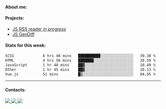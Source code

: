 #### About me:

#### Projects:
- [JS RSS reader *in progress*](https://github.com/GKoil/frontend-project-lvl3)
- [JS GenDiff](https://github.com/GKoil/GenDiff)

#### Stats for this week:
<!--START_SECTION:waka-->

```txt
SCSS             6 hrs 48 mins   ██████████░░░░░░░░░░░░░░░   39.38 %
HTML             4 hrs 56 mins   ███████░░░░░░░░░░░░░░░░░░   28.59 %
JavaScript       1 hr 48 mins    ██▓░░░░░░░░░░░░░░░░░░░░░░   10.49 %
Other            1 hr 45 mins    ██▓░░░░░░░░░░░░░░░░░░░░░░   10.13 %
Vue.js           51 mins         █▒░░░░░░░░░░░░░░░░░░░░░░░   04.95 %
```

<!--END_SECTION:waka-->
---
#### Contacts:

<a target='_blank' title='LinkedIn' href="https://www.linkedin.com/in/gkoil/">
  <img src="https://img.shields.io/badge/LinkedIn-0077B5?style=for-the-badge&logo=linkedin&logoColor=white" />
</a>
<a target='_blank' title='Telegram' href="https://t.me/gkoil">
  <img src="https://img.shields.io/badge/Telegram-2CA5E0?style=for-the-badge&logo=telegram&logoColor=white" />
</a>
<a target='_blank' title='Gmail' href="mailto: gk.grigorev@gmail.com">
  <img src="https://img.shields.io/badge/Gmail-D14836?style=for-the-badge&logo=gmail&logoColor=white" />
</a>

